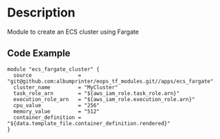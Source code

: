 # Description
Module to create an ECS cluster using Fargate

## Code Example

```hcl-terraform
module "ecs_fargate_cluster" {
  source               = "git@github.com:albumprinter/eops_tf_modules.git//apps/ecs_fargate"
  cluster_name         = "MyCluster"
  task_role_arn        = "${aws_iam_role.task_role.arn}"
  execution_role_arn   = "${aws_iam_role.execution_role.arn}"
  cpu_value            = "256"
  memory_value         = "512"
  container_definition = "${data.template_file.container_definition.rendered}"
}
```